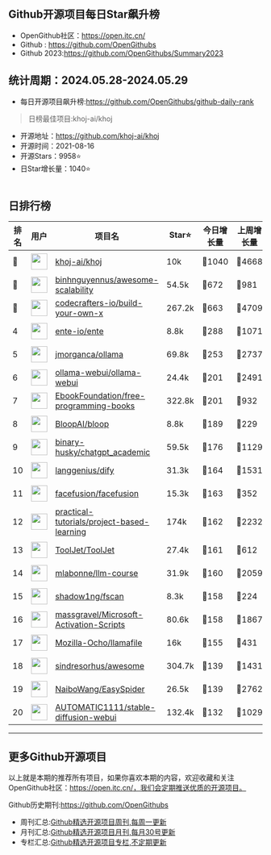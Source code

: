 ## Github开源项目每日Star飙升榜

- OpenGithub社区：https://open.itc.cn/
- Github : https://github.com/OpenGithubs
- Github 2023:https://github.com/OpenGithubs/Summary2023

## 统计周期：2024.05.28-2024.05.29

- 每日开源项目飙升榜:https://github.com/OpenGithubs/github-daily-rank



> 日榜最佳项目:khoj-ai/khoj  

- 开源地址：https://github.com/khoj-ai/khoj
- 开源时间：2021-08-16
- 开源Stars：9958⭐
- 日Star增长量：1040⭐

![]()


## 日排行榜

| 排名        |  用户     |  项目名          | Star⭐          | 今日增长量     | 上周增长量      |  开源时间   |
|------------|------------|---------------|---------------- |--------------|----------------|------------|
| 🥇 | <img src="https://avatars.githubusercontent.com/u/134046886?v=4" alt="" size="32" height="32" width="32" data-view-component="true" class="avatar circle"> | [khoj-ai/khoj](https://github.com/khoj-ai/khoj)| 10k  | 🔺1040| 🔺4668 | 2021-08-16 |
| 🥈 | <img src="https://avatars.githubusercontent.com/u/15001306?u=af3a65f5d8fda320b4f48f91ea34cda6a78ffbfa&v=4" alt="" size="32" height="32" width="32" data-view-component="true" class="avatar circle"> | [binhnguyennus/awesome-scalability](https://github.com/binhnguyennus/awesome-scalability)| 54.5k  | 🔺672| 🔺981 | 2017-12-27 |
| 🥉 | <img src="https://avatars.githubusercontent.com/u/58904235?v=4" alt="" size="32" height="32" width="32" data-view-component="true" class="avatar circle"> | [codecrafters-io/build-your-own-x](https://github.com/codecrafters-io/build-your-own-x)| 267.2k  | 🔺663| 🔺4709 | 2018-05-09 |
| 4 | <img src="https://avatars.githubusercontent.com/u/64603161?v=4" alt="" size="32" height="32" width="32" data-view-component="true" class="avatar circle"> | [ente-io/ente](https://github.com/ente-io/ente)| 8.8k  | 🔺288| 🔺1071 | 2022-11-01 |
| 5 | <img src="https://avatars.githubusercontent.com/u/151674099?v=4" alt="" size="32" height="32" width="32" data-view-component="true" class="avatar circle"> | [jmorganca/ollama](https://github.com/jmorganca/ollama)| 69.8k  | 🔺253| 🔺2737 | 2023-06-27 |
| 6 | <img src="https://avatars.githubusercontent.com/u/158137808?v=4" alt="" size="32" height="32" width="32" data-view-component="true" class="avatar circle"> | [ollama-webui/ollama-webui](https://github.com/ollama-webui/ollama-webui)| 24.4k  | 🔺201| 🔺2491 | 2023-10-07 |
| 7 | <img src="https://avatars.githubusercontent.com/u/14127308?v=4" alt="" size="32" height="32" width="32" data-view-component="true" class="avatar circle"> | [EbookFoundation/free-programming-books](https://github.com/EbookFoundation/free-programming-books)| 322.8k  | 🔺201| 🔺932 | 2013-10-11 |
| 8 | <img src="https://avatars.githubusercontent.com/u/75376775?v=4" alt="" size="32" height="32" width="32" data-view-component="true" class="avatar circle"> | [BloopAI/bloop](https://github.com/BloopAI/bloop)| 8.8k  | 🔺189| 🔺229 | 2022-12-10 |
| 9 | <img src="https://avatars.githubusercontent.com/u/96192199?u=7f92c746908d3dbac7579e5471b07232f2b53adb&v=4" alt="" size="32" height="32" width="32" data-view-component="true" class="avatar circle"> | [binary-husky/chatgpt_academic](https://github.com/binary-husky/chatgpt_academic)| 59.5k  | 🔺176| 🔺1129 | 2023-03-20 |
| 10 | <img src="https://avatars.githubusercontent.com/u/127165244?v=4" alt="" size="32" height="32" width="32" data-view-component="true" class="avatar circle"> | [langgenius/dify](https://github.com/langgenius/dify)| 31.3k  | 🔺164| 🔺1531 | 2023-04-12 |
| 11 | <img src="https://avatars.githubusercontent.com/u/142538020?v=4" alt="" size="32" height="32" width="32" data-view-component="true" class="avatar circle"> | [facefusion/facefusion](https://github.com/facefusion/facefusion)| 15.3k  | 🔺163| 🔺352 | 2023-08-18 |
| 12 | <img src="https://avatars.githubusercontent.com/u/89421154?v=4" alt="" size="32" height="32" width="32" data-view-component="true" class="avatar circle"> | [practical-tutorials/project-based-learning](https://github.com/practical-tutorials/project-based-learning)| 174k  | 🔺162| 🔺2232 | 2017-04-12 |
| 13 | <img src="https://avatars.githubusercontent.com/u/82193554?v=4" alt="" size="32" height="32" width="32" data-view-component="true" class="avatar circle"> | [ToolJet/ToolJet](https://github.com/ToolJet/ToolJet)| 27.4k  | 🔺161| 🔺612 | 2021-03-30 |
| 14 | <img src="https://avatars.githubusercontent.com/u/81252890?u=f9898d723658a498328f14f717e1eeccb42ca675&v=4" alt="" size="32" height="32" width="32" data-view-component="true" class="avatar circle"> | [mlabonne/llm-course](https://github.com/mlabonne/llm-course)| 31.9k  | 🔺160| 🔺2059 | 2023-06-18 |
| 15 | <img src="https://avatars.githubusercontent.com/u/39651966?u=68897596c2d13e9e8f30a8d7188520886e62a301&v=4" alt="" size="32" height="32" width="32" data-view-component="true" class="avatar circle"> | [shadow1ng/fscan](https://github.com/shadow1ng/fscan)| 8.3k  | 🔺158| 🔺224 | 2020-11-14 |
| 16 | <img src="https://avatars.githubusercontent.com/u/59795046?v=4" alt="" size="32" height="32" width="32" data-view-component="true" class="avatar circle"> | [massgravel/Microsoft-Activation-Scripts](https://github.com/massgravel/Microsoft-Activation-Scripts)| 80.6k  | 🔺158| 🔺1867 | 2020-01-13 |
| 17 | <img src="https://avatars.githubusercontent.com/u/117940224?v=4" alt="" size="32" height="32" width="32" data-view-component="true" class="avatar circle"> | [Mozilla-Ocho/llamafile](https://github.com/Mozilla-Ocho/llamafile)| 16k  | 🔺155| 🔺431 | 2023-09-11 |
| 18 | <img src="https://avatars.githubusercontent.com/u/170270?u=34acd557a042ac478d273a4621570cadb6b0bd89&v=4" alt="" size="32" height="32" width="32" data-view-component="true" class="avatar circle"> | [sindresorhus/awesome](https://github.com/sindresorhus/awesome)| 304.7k  | 🔺139| 🔺1431 | 2014-07-11 |
| 19 | <img src="https://avatars.githubusercontent.com/u/30287768?u=430d71312cd7b74533c807b08d7211a6e25d4edd&v=4" alt="" size="32" height="32" width="32" data-view-component="true" class="avatar circle"> | [NaiboWang/EasySpider](https://github.com/NaiboWang/EasySpider)| 26.5k  | 🔺139| 🔺2762 | 2020-07-18 |
| 20 | <img src="https://avatars.githubusercontent.com/u/20920490?u=8bdc7c9401f507e51b55e558baa8184d4ed30c7d&v=4" alt="" size="32" height="32" width="32" data-view-component="true" class="avatar circle"> | [AUTOMATIC1111/stable-diffusion-webui](https://github.com/AUTOMATIC1111/stable-diffusion-webui)| 132.4k  | 🔺132| 🔺1029 | 2022-08-22 |

---
## 更多Github开源项目

以上就是本期的推荐所有项目，如果你喜欢本期的内容，欢迎收藏和关注OpenGithub社区：https://open.itc.cn/，我们会定期推送优质的开源项目。

Github历史期刊:https://github.com/OpenGithubs
- 周刊汇总:[Github精选开源项目周刊,每周一更新](https://github.com/OpenGithubs/weekly)
- 月刊汇总:[Github精选开源项目月刊,每月30号更新](https://github.com/OpenGithubs/monthly)
- 专栏汇总:[Github精选开源项目专栏,不定期更新](https://github.com/OpenGithubs/selectedColumn)
